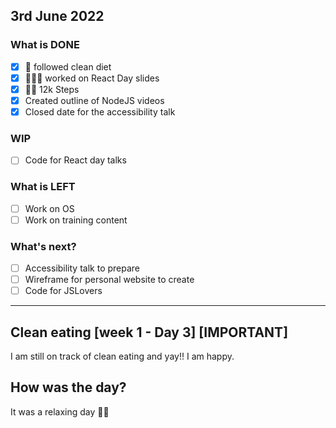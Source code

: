 ## 3rd June 2022

### What is DONE 
- [X] 🥗 followed clean diet 
- [X] 👩🏽‍💻 worked on React Day slides
- [X] 🚶‍♀️ 12k Steps 
- [X] Created outline of NodeJS videos
- [X] Closed date for the accessibility talk

### WIP
- [ ] Code for React day talks


### What is LEFT
- [ ] Work on OS
- [ ] Work on training content

### What's next?
- [ ] Accessibility talk to prepare
- [ ] Wireframe for personal website to create
- [ ] Code for JSLovers

--- 

## Clean eating [week 1 - Day 3] [IMPORTANT]

I am still on track of clean eating and yay!! I am happy.

## How was the day?

It was a relaxing day 🧘‍♀️
